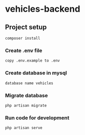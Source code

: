 # vehicles-backend

## Project setup
```
composer install
```

### Create .env file
```
copy .env.example to .env
```

### Create database in mysql
```
database name vehicles
```

### Migrate database
```
php artisan migrate
```

### Run code for development
```
php artisan serve
```
